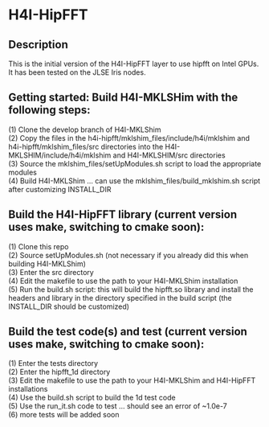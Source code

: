 # H4I-HipFFT

## Description

This is the initial version of the H4I-HipFFT layer to use hipfft on Intel GPUs. It has been tested on the JLSE Iris nodes.

## Getting started: Build H4I-MKLSHim with the following steps:

(1) Clone the develop branch of H4I-MKLShim         
(2) Copy the files in the h4i-hipfft/mklshim_files/include/h4i/mklshim and h4i-hipfft/mklshim_files/src directories 
into the H4I-MKLSHIM/include/h4i/mklshim and H4I-MKLSHIM/src directories            
(3) Source the mklshim_files/setUpModules.sh script to load the appropriate modules         
(4) Build H4I-MKLShim ... can use the mklshim_files/build_mklshim.sh script after customizing INSTALL_DIR


## Build the H4I-HipFFT library (current version uses make, switching to cmake soon):

(1) Clone this repo         
(2) Source setUpModules.sh (not necessary if you already did this when building H4I-MKLShim)            
(3) Enter the src directory         
(4) Edit the makefile to use the path to your H4I-MKLShim installation          
(5) Run the build.sh script: this will build the hipfft.so library and install the headers and library in the directory specified in the build script (the INSTALL_DIR should be customized)

## Build the test code(s) and test (current version uses make, switching to cmake soon):

(1) Enter the tests directory           
(2) Enter the hipfft_1d directory           
(3) Edit the makefile to use the path to your H4I-MKLShim and H4I-HipFFT installations          
(4) Use the build.sh script to build the 1d test code           
(5) Use the run_it.sh code to test ... should see an error of ~1.0e-7           
(6) more tests will be added soon




